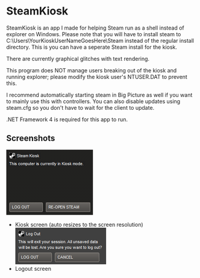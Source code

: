 # SteamKiosk
SteamKiosk is an app I made for helping Steam run as a shell instead of explorer on Windows.
Please note that you will have to install steam to C:\Users\YourKioskUserNameGoesHere\Steam instead of the regular install directory. This is you can have a seperate Steam install for the kiosk.

There are currently graphical glitches with text rendering.

This program does NOT manage users breaking out of the kiosk and running explorer; please modify the kiosk user's NTUSER.DAT to prevent this.

I recommend automatically starting steam in Big Picture as well if you want to mainly use this with controllers. You can also disable updates using steam.cfg so you don't have to wait for the client to update.

.NET Framework 4 is required for this app to run.

## Screenshots
![Kiosk](https://github.com/Thomasluigi07/SteamKiosk/blob/master/.readmeimgs/kiosk.png?raw=true)
- Kiosk screen (auto resizes to the screen resolution)
![Logout Screen](https://github.com/Thomasluigi07/SteamKiosk/blob/master/.readmeimgs/logout.png?raw=true)
- Logout screen